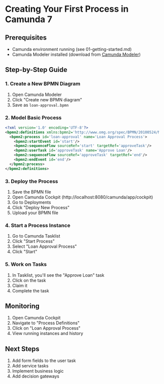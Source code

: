 # Creating Your First Process in Camunda 7

## Prerequisites
- Camunda environment running (see 01-getting-started.md)
- Camunda Modeler installed (download from [Camunda Modeler](https://camunda.com/download/modeler/))

## Step-by-Step Guide

### 1. Create a New BPMN Diagram
1. Open Camunda Modeler
2. Click "Create new BPMN diagram"
3. Save as `loan-approval.bpmn`

### 2. Model Basic Process
```xml
<?xml version='1.0' encoding='UTF-8'?>
<bpmn2:definitions xmlns:bpmn2='http://www.omg.org/spec/BPMN/20100524/MODEL'>
  <bpmn2:process id='loan-approval' name='Loan Approval Process'>
    <bpmn2:startEvent id='start'/>
    <bpmn2:sequenceFlow sourceRef='start' targetRef='approveTask'/>
    <bpmn2:userTask id='approveTask' name='Approve Loan'/>
    <bpmn2:sequenceFlow sourceRef='approveTask' targetRef='end'/>
    <bpmn2:endEvent id='end'/>
  </bpmn2:process>
</bpmn2:definitions>
```

### 3. Deploy the Process
1. Save the BPMN file
2. Open Camunda Cockpit (http://localhost:8080/camunda/app/cockpit)
3. Go to Deployments
4. Click "Deploy New Process"
5. Upload your BPMN file

### 4. Start a Process Instance
1. Go to Camunda Tasklist
2. Click "Start Process"
3. Select "Loan Approval Process"
4. Click "Start"

### 5. Work on Tasks
1. In Tasklist, you'll see the "Approve Loan" task
2. Click on the task
3. Claim it
4. Complete the task

## Monitoring
1. Open Camunda Cockpit
2. Navigate to "Process Definitions"
3. Click on "Loan Approval Process"
4. View running instances and history

## Next Steps
1. Add form fields to the user task
2. Add service tasks
3. Implement business logic
4. Add decision gateways
